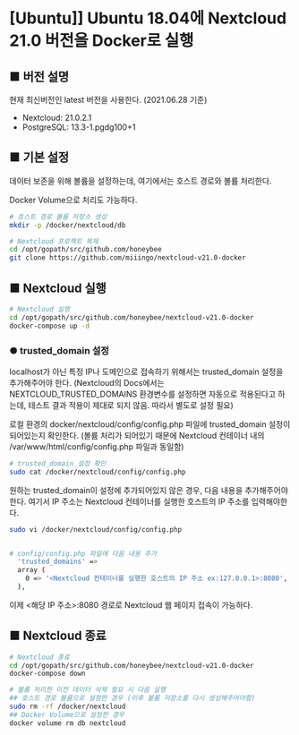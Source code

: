 # [Ubuntu]] Ubuntu 18.04에 Nextcloud 21.0 버전을 Docker로 실행

## ■ 버전 설명

현재 최신버전인 latest 버전을 사용한다. (2021.06.28 기준)
- Nextcloud: 21.0.2.1
- PostgreSQL: 13.3-1.pgdg100+1


## ■ 기본 설정

데이터 보존을 위해 볼륨을 설정하는데, 여기에서는 호스트 경로와 볼륨 처리한다.

Docker Volume으로 처리도 가능하다.

```bash
# 호스트 경로 볼륨 저장소 생성
mkdir -p /docker/nextcloud/db

# Nextcloud 프로젝트 복제
cd /opt/gopath/src/github.com/honeybee
git clone https://github.com/miiingo/nextcloud-v21.0-docker

```


## ■ Nextcloud 실행

```bash
# Nextcloud 실행
cd /opt/gopath/src/github.com/honeybee/nextcloud-v21.0-docker
docker-compose up -d

```


### ● trusted_domain 설정

localhost가 아닌 특정 IP나 도메인으로 접속하기 위해서는 trusted_domain 설정을 추가해주어야 한다.
(Nextcloud의 Docs에서는 NEXTCLOUD_TRUSTED_DOMAINS 환경변수를 설정하면 자동으로 적용된다고 하는데, 테스트 결과 적용이 제대로 되지 않음. 따라서 별도로 설정 필요)

로컬 환경의 docker/nextcloud/config/config.php 파일에 trusted_domain 설정이 되어있는지 확인한다.
(볼륨 처리가 되어있기 때문에 Nextcloud 컨테이너 내의 /var/www/html/config/config.php 파일과 동일함)

```bash
# trusted_domain 설정 확인
sudo cat /docker/nextcloud/config/config.php

```

원하는 trusted_domain이 설정에 추가되어있지 않은 경우, 다음 내용을 추가해주어야 한다.
여기서 IP 주소는 Nextcloud 컨테이너를 실행한 호스트의 IP 주소를 입력해야한다.
```bash
sudo vi /docker/nextcloud/config/config.php


# config/config.php 파일에 다음 내용 추가
  'trusted_domains' => 
  array (
    0 => '<Nextcloud 컨테이너를 실행한 호스트의 IP 주소 ex:127.0.0.1>:8080',
  ),

```

이제 <해당 IP 주소>:8080 경로로 Nextcloud 웹 페이지 접속이 가능하다.



## ■ Nextcloud 종료

```bash
# Nextcloud 종료
cd /opt/gopath/src/github.com/honeybee/nextcloud-v21.0-docker
docker-compose down

# 볼륨 처리한 이전 데이터 삭제 필요 시 다음 실행 
## 호스트 경로 볼륨으로 설정한 경우 (이후 볼륨 저장소를 다시 생성해주어야함)
sudo rm -rf /docker/nextcloud
## Docker Volume으로 설정한 경우
docker volume rm db nextcloud

```